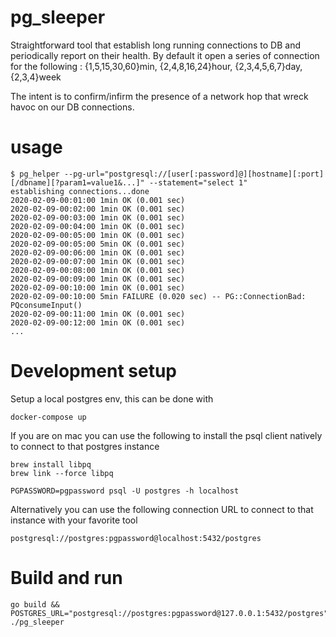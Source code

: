 # pg_sleeper
Straightforward tool that establish long running connections to DB and periodically report on their health.
By default it open a series of connection for the following : {1,5,15,30,60}min, {2,4,8,16,24}hour, {2,3,4,5,6,7}day, {2,3,4}week

The intent is to confirm/infirm the presence of a network hop that wreck havoc on our DB connections.

# usage

```
$ pg_helper --pg-url="postgresql://[user[:password]@][hostname][:port][/dbname][?param1=value1&...]" --statement="select 1"
establishing connections...done
2020-02-09-00:01:00 1min OK (0.001 sec)
2020-02-09-00:02:00 1min OK (0.001 sec)
2020-02-09-00:03:00 1min OK (0.001 sec)
2020-02-09-00:04:00 1min OK (0.001 sec)
2020-02-09-00:05:00 1min OK (0.001 sec)
2020-02-09-00:05:00 5min OK (0.001 sec)
2020-02-09-00:06:00 1min OK (0.001 sec)
2020-02-09-00:07:00 1min OK (0.001 sec)
2020-02-09-00:08:00 1min OK (0.001 sec)
2020-02-09-00:09:00 1min OK (0.001 sec)
2020-02-09-00:10:00 1min OK (0.001 sec)
2020-02-09-00:10:00 5min FAILURE (0.020 sec) -- PG::ConnectionBad: PQconsumeInput()
2020-02-09-00:11:00 1min OK (0.001 sec)
2020-02-09-00:12:00 1min OK (0.001 sec)
...
```

# Development setup

Setup a local postgres env, this can be done with
```
docker-compose up
```

If you are on mac you can use the following to install the psql client natively to connect to that postgres instance
```
brew install libpq
brew link --force libpq

PGPASSWORD=pgpassword psql -U postgres -h localhost
```

Alternatively you can use the following connection URL to connect to that instance with your favorite tool
```
postgresql://postgres:pgpassword@localhost:5432/postgres
```

# Build and run

```
go build && POSTGRES_URL="postgresql://postgres:pgpassword@127.0.0.1:5432/postgres" ./pg_sleeper
```
